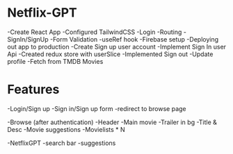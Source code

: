 # Netflix-GPT

-Create React App
-Configured TailwindCSS
-Login
-Routing
-SignIn/SignUp
-Form Validation
-useRef hook
-Firebase setup
-Deploying out app to production
-Create Sign up user account
-Implement Sign In user Api
-Created redux store with userSlice
-Implemented Sign out
-Update profile
-Fetch from TMDB Movies

# Features

-Login/Sign up
    -Sign in/Sign up form
    -redirect to browse page

-Browse (after authentication)
    -Header
    -Main movie
        -Trailer in bg
        -Title & Desc
        -Movie suggestions
            -Movielists * N
            
-NetflixGPT
    -search bar
    -suggestions